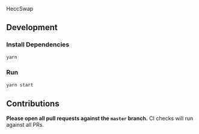 HeccSwap 

## Development

### Install Dependencies

```bash
yarn
```

### Run

```bash
yarn start
```


## Contributions

**Please open all pull requests against the `master` branch.** 
CI checks will run against all PRs.



